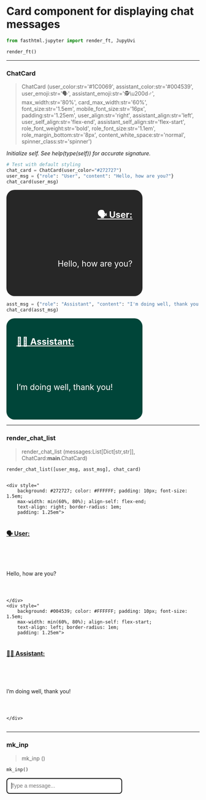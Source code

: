 # Card component for displaying chat messages


<!-- WARNING: THIS FILE WAS AUTOGENERATED! DO NOT EDIT! -->

``` python
from fasthtml.jupyter import render_ft, JupyUvi

render_ft()
```

------------------------------------------------------------------------

### ChatCard

>  ChatCard (user_color:str='#1C0069', assistant_color:str='#004539',
>                user_emoji:str='🗣️', assistant_emoji:str='🕵️\u200d♂️',
>                max_width:str='80%', card_max_width:str='60%',
>                font_size:str='1.5em', mobile_font_size:str='16px',
>                padding:str='1.25em', user_align:str='right',
>                assistant_align:str='left', user_self_align:str='flex-end',
>                assistant_self_align:str='flex-start',
>                role_font_weight:str='bold', role_font_size:str='1.1em',
>                role_margin_bottom:str='8px', content_white_space:str='normal',
>                spinner_class:str='spinner')

*Initialize self. See help(type(self)) for accurate signature.*

``` python
# Test with default styling
chat_card = ChatCard(user_color="#272727")
user_msg = {"role": "User", "content": "Hello, how are you?"}
chat_card(user_msg)
```

<div>

<div style="
        background: #272727; color: #FFFFFF; padding: 10px; font-size: 1.5em; 
        max-width: min(60%, 80%); align-self: flex-end; 
        text-align: right; border-radius: 1em; 
        padding: 1.25em">

<span style="font-weight: bold; font-size: 1.1em; display: block; margin-bottom: 8px;"><u>🗣️
User: </u></span>

<div class="marked" style="white-space: pre-wrap;">

Hello, how are you?

</div>

</div>

<script>if (window.htmx) htmx.process(document.body)</script>

</div>

``` python
asst_msg = {"role": "Assistant", "content": "I'm doing well, thank you!"}
chat_card(asst_msg)
```

<div>

<div style="
        background: #004539; color: #FFFFFF; padding: 10px; font-size: 1.5em; 
        max-width: min(60%, 80%); align-self: flex-start; 
        text-align: left; border-radius: 1em; 
        padding: 1.25em">

<span style="font-weight: bold; font-size: 1.1em; display: block; margin-bottom: 8px;"><u>🕵️‍♂️
Assistant: </u></span>

<div class="marked" style="white-space: pre-wrap;">

I’m doing well, thank you!

</div>

</div>

<script>if (window.htmx) htmx.process(document.body)</script>

</div>

------------------------------------------------------------------------

### render_chat_list

>  render_chat_list (messages:List[Dict[str,str]],
>                        ChatCard:__main__.ChatCard)

``` python
render_chat_list([user_msg, asst_msg], chat_card)
```

<div>

<div id="chat-cards" class="chat-cards"
style="display: flex; flex-direction: column; gap: 10px;">

    <div style="
        background: #272727; color: #FFFFFF; padding: 10px; font-size: 1.5em; 
        max-width: min(60%, 80%); align-self: flex-end; 
        text-align: right; border-radius: 1em; 
        padding: 1.25em">

<span style="font-weight: bold; font-size: 1.1em; display: block; margin-bottom: 8px;"><u>🗣️
User: </u></span>

<div class="marked" style="white-space: pre-wrap;">

Hello, how are you?

</div>

    </div>
    <div style="
        background: #004539; color: #FFFFFF; padding: 10px; font-size: 1.5em; 
        max-width: min(60%, 80%); align-self: flex-start; 
        text-align: left; border-radius: 1em; 
        padding: 1.25em">

<span style="font-weight: bold; font-size: 1.1em; display: block; margin-bottom: 8px;"><u>🕵️‍♂️
Assistant: </u></span>

<div class="marked" style="white-space: pre-wrap;">

I’m doing well, thank you!

</div>

    </div>

</div>

<script>if (window.htmx) htmx.process(document.body)</script>

</div>

------------------------------------------------------------------------

### mk_inp

>  mk_inp ()

``` python
mk_inp()
```

<div>

<input placeholder="Type a message..." autofocus id="msg" style="width: 60%; max-width: 600px; padding: 0.75em; font-size: 1em; border-radius: 0.5em" name="msg">
<script>if (window.htmx) htmx.process(document.body)</script>

</div>
